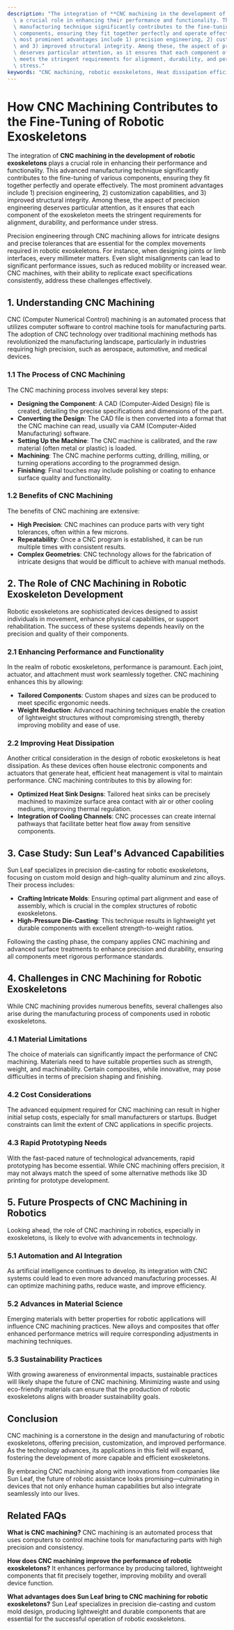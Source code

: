 ```yaml
---
description: "The integration of **CNC machining in the development of robotic exoskeletons** plays\
  \ a crucial role in enhancing their performance and functionality. This advanced\
  \ manufacturing technique significantly contributes to the fine-tuning of various\
  \ components, ensuring they fit together perfectly and operate effectively. The\
  \ most prominent advantages include 1) precision engineering, 2) customization capabilities,\
  \ and 3) improved structural integrity. Among these, the aspect of precision engineering\
  \ deserves particular attention, as it ensures that each component of the exoskeleton\
  \ meets the stringent requirements for alignment, durability, and performance under\
  \ stress."
keywords: "CNC machining, robotic exoskeletons, Heat dissipation efficiency, Die casting process"
---
```

# How CNC Machining Contributes to the Fine-Tuning of Robotic Exoskeletons

The integration of **CNC machining in the development of robotic exoskeletons** plays a crucial role in enhancing their performance and functionality. This advanced manufacturing technique significantly contributes to the fine-tuning of various components, ensuring they fit together perfectly and operate effectively. The most prominent advantages include 1) precision engineering, 2) customization capabilities, and 3) improved structural integrity. Among these, the aspect of precision engineering deserves particular attention, as it ensures that each component of the exoskeleton meets the stringent requirements for alignment, durability, and performance under stress.

Precision engineering through CNC machining allows for intricate designs and precise tolerances that are essential for the complex movements required in robotic exoskeletons. For instance, when designing joints or limb interfaces, every millimeter matters. Even slight misalignments can lead to significant performance issues, such as reduced mobility or increased wear. CNC machines, with their ability to replicate exact specifications consistently, address these challenges effectively.

## **1. Understanding CNC Machining**

CNC (Computer Numerical Control) machining is an automated process that utilizes computer software to control machine tools for manufacturing parts. The adoption of CNC technology over traditional machining methods has revolutionized the manufacturing landscape, particularly in industries requiring high precision, such as aerospace, automotive, and medical devices.

### **1.1 The Process of CNC Machining**

The CNC machining process involves several key steps:
- **Designing the Component**: A CAD (Computer-Aided Design) file is created, detailing the precise specifications and dimensions of the part.
- **Converting the Design**: The CAD file is then converted into a format that the CNC machine can read, usually via CAM (Computer-Aided Manufacturing) software.
- **Setting Up the Machine**: The CNC machine is calibrated, and the raw material (often metal or plastic) is loaded.
- **Machining**: The CNC machine performs cutting, drilling, milling, or turning operations according to the programmed design.
- **Finishing**: Final touches may include polishing or coating to enhance surface quality and functionality.

### **1.2 Benefits of CNC Machining**

The benefits of CNC machining are extensive:
- **High Precision**: CNC machines can produce parts with very tight tolerances, often within a few microns.
- **Repeatability**: Once a CNC program is established, it can be run multiple times with consistent results.
- **Complex Geometries**: CNC technology allows for the fabrication of intricate designs that would be difficult to achieve with manual methods.

## **2. The Role of CNC Machining in Robotic Exoskeleton Development**

Robotic exoskeletons are sophisticated devices designed to assist individuals in movement, enhance physical capabilities, or support rehabilitation. The success of these systems depends heavily on the precision and quality of their components.

### **2.1 Enhancing Performance and Functionality**

In the realm of robotic exoskeletons, performance is paramount. Each joint, actuator, and attachment must work seamlessly together. CNC machining enhances this by allowing:

- **Tailored Components**: Custom shapes and sizes can be produced to meet specific ergonomic needs.
- **Weight Reduction**: Advanced machining techniques enable the creation of lightweight structures without compromising strength, thereby improving mobility and ease of use.

### **2.2 Improving Heat Dissipation**

Another critical consideration in the design of robotic exoskeletons is heat dissipation. As these devices often house electronic components and actuators that generate heat, efficient heat management is vital to maintain performance. CNC machining contributes to this by allowing for:

- **Optimized Heat Sink Designs**: Tailored heat sinks can be precisely machined to maximize surface area contact with air or other cooling mediums, improving thermal regulation.
- **Integration of Cooling Channels**: CNC processes can create internal pathways that facilitate better heat flow away from sensitive components.

## **3. Case Study: Sun Leaf's Advanced Capabilities**

Sun Leaf specializes in precision die-casting for robotic exoskeletons, focusing on custom mold design and high-quality aluminum and zinc alloys. Their process includes:

- **Crafting Intricate Molds**: Ensuring optimal part alignment and ease of assembly, which is crucial in the complex structures of robotic exoskeletons.
- **High-Pressure Die-Casting**: This technique results in lightweight yet durable components with excellent strength-to-weight ratios.
  
Following the casting phase, the company applies CNC machining and advanced surface treatments to enhance precision and durability, ensuring all components meet rigorous performance standards.

## **4. Challenges in CNC Machining for Robotic Exoskeletons**

While CNC machining provides numerous benefits, several challenges also arise during the manufacturing process of components used in robotic exoskeletons.

### **4.1 Material Limitations**

The choice of materials can significantly impact the performance of CNC machining. Materials need to have suitable properties such as strength, weight, and machinability. Certain composites, while innovative, may pose difficulties in terms of precision shaping and finishing.

### **4.2 Cost Considerations**

The advanced equipment required for CNC machining can result in higher initial setup costs, especially for small manufacturers or startups. Budget constraints can limit the extent of CNC applications in specific projects.

### **4.3 Rapid Prototyping Needs**

With the fast-paced nature of technological advancements, rapid prototyping has become essential. While CNC machining offers precision, it may not always match the speed of some alternative methods like 3D printing for prototype development.

## **5. Future Prospects of CNC Machining in Robotics**

Looking ahead, the role of CNC machining in robotics, especially in exoskeletons, is likely to evolve with advancements in technology. 

### **5.1 Automation and AI Integration**

As artificial intelligence continues to develop, its integration with CNC systems could lead to even more advanced manufacturing processes. AI can optimize machining paths, reduce waste, and improve efficiency.

### **5.2 Advances in Material Science**

Emerging materials with better properties for robotic applications will influence CNC machining practices. New alloys and composites that offer enhanced performance metrics will require corresponding adjustments in machining techniques.

### **5.3 Sustainability Practices**

With growing awareness of environmental impacts, sustainable practices will likely shape the future of CNC machining. Minimizing waste and using eco-friendly materials can ensure that the production of robotic exoskeletons aligns with broader sustainability goals.

## **Conclusion**

CNC machining is a cornerstone in the design and manufacturing of robotic exoskeletons, offering precision, customization, and improved performance. As the technology advances, its applications in this field will expand, fostering the development of more capable and efficient exoskeletons.

By embracing CNC machining along with innovations from companies like Sun Leaf, the future of robotic assistance looks promising—culminating in devices that not only enhance human capabilities but also integrate seamlessly into our lives.

## Related FAQs

**What is CNC machining?**
CNC machining is an automated process that uses computers to control machine tools for manufacturing parts with high precision and consistency.

**How does CNC machining improve the performance of robotic exoskeletons?**
It enhances performance by producing tailored, lightweight components that fit precisely together, improving mobility and overall device function.

**What advantages does Sun Leaf bring to CNC machining for robotic exoskeletons?**
Sun Leaf specializes in precision die-casting and custom mold design, producing lightweight and durable components that are essential for the successful operation of robotic exoskeletons.
